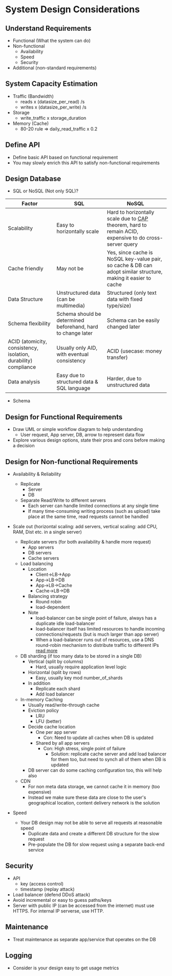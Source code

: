 # System Design Considerations

## Understand Requirements
- Functional (What the system can do)
- Non-functional
  - Availability
  - Speed
  - Security
- Additional (non-standard requirements)

## System Capacity Estimation
- Traffic (Bandwidth)
  - reads x (datasize_per_read) /s
  - writes x (datasize_per_write) /s
- Storage
  - write_traffic x storage_duration
- Memory (Cache)
  - 80-20 rule => daily_read_traffic x 0.2
  
## Define API
- Define basic API based on functional requirement
- You may slowly enrich this API to satisfy non-functional requirements

## Design Database
- SQL or NoSQL (Not only SQL)?

|Factor|SQL|NoSQL|
|---|---|---|
|Scalability|Easy to horizontally scale|Hard to horizontally scale due to [CAP](https://en.wikipedia.org/wiki/CAP_theorem) theorem, hard to remain ACID, expensive to do cross-server query|
|Cache friendly|May not be|Yes, since cache is NoSQL key-value pair, so cache & DB can adopt similar structure, making it easier to cache|
|Data Structure|Unstructured data (can be multimedia)|Structured (only text data with fixed type/size)|
|Schema flexibility|Schema should be determined beforehand, hard to change later|Schema can be easily changed later|
|ACID (atomicity, consistency, isolation, durability) compliance|Usually only AID, with eventual consistency| ACID (usecase: money transfer)|
|Data analysis|Easy due to structured data & SQL language|Harder, due to unstructured data| 
- Schema


## Design for Functional Requirements
- Draw UML or simple workflow diagram to help understanding
  - User request, App server, DB, arrow to represent data flow
- Explore various design options, state their pros and cons before making a decision

## Design for Non-functional Requirements
- Availability & Reliability
  - Replicate
    - Server
    - DB
  - Separate Read/Write to different servers
    - Each server can handle limited connections at any single time
    - If many time-consuming writing process (such as upload) take place at the same time, read requests cannot be handled
- Scale out (horizontal scaling: add servers, vertical scaling: add CPU, RAM, Dist etc. in a single server)
  - Replicate servers (for both availability & handle more request)
    - App servers
    - DB servers
    - Cache servers
  - Load balancing
    - Location
      - Client->LB->App
      - App->LB->DB
      - App->LB->Cache
      - Cache->LB->DB
    - Balancing strategy
      - Round robin
      - load-dependent
    - Note
      - load-balancer can be single point of failure, always has a duplicate idle load-balancer
      - load-balancer itself has limited resources to handle incoming connections/requests (but is much larger than app server)
      - When a load-balancer runs out of resources, use a DNS round-robin mechanism to distribute traffic to different IPs [read more](https://serverfault.com/a/268939)
  - DB sharding (if too many data to be stored in a single DB)
    - Vertical (split by columns)
      - Hard, usually require application level logic
    - Horizontal (split by rows)
      - Easy, usually key mod number_of_shards
    - In addition
      - Replicate each shard
      - Add load balancer
  - In-memory Caching
    - Usually read/write-through cache
    - Eviction policy
      - LRU
      - LFU (better)
    - Decide cache location
      - One per app server
        - Con: Need to update all caches when DB is updated
      - Shared by all app servers
        - Con: High stress, single point of failure
          - Solution: replicate cache server and add load balancer for them too, but need to synch all of them when DB is updated
    - DB server can do some caching configuration too, this will help also
  - CDN
    - For non meta data storage, we cannot cache it in memory (too expensive)
    - Instead we make sure these data are close to the user's geographical location, content delivery network is the solution
    
- Speed
  - Your DB design may not be able to serve all requests at reasonable speed
    - Duplicate data and create a different DB structure for the slow request
    - Pre-populate the DB for slow request using a separate back-end service
  
## Security
- API
  - key (access control)
  - timestamp (replay attack)
- Load balancer (defend DDoS attack)
- Avoid incremental or easy to guess paths/keys
- Server with public IP (can be accessed from the internet) must use HTTPS. For internal IP serverse, use HTTP.

## Maintenance
- Treat maintenance as separate app/service that operates on the DB

## Logging
- Consider is your design easy to get usage metrics


